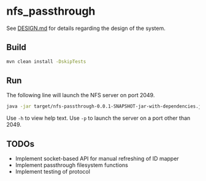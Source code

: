 # nfs_passthrough

See [DESIGN.md](DESIGN.md) for details regarding the design of the system.

## Build
```bash
mvn clean install -DskipTests
```

## Run
The following line will launch the NFS server on port 2049.
```bash
java -jar target/nfs-passthrough-0.0.1-SNAPSHOT-jar-with-dependencies.jar /path/to/exports/file
```

Use `-h` to view help text.
Use `-p` to launch the server on a port other than 2049.

## TODOs
- Implement socket-based API for manual refreshing of ID mapper
- Implement passthrough filesystem functions
- Implement testing of protocol
